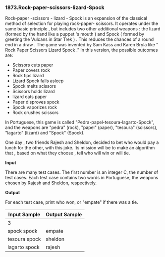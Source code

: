 ### 1873.Rock-paper-scissors-lizard-Spock

Rock-paper -scissors - lizard - Spock is an expansion of the classical method of selection for playing rock-paper- scissors. It operates under the same basic principle , but includes two other additional weapons : the lizard (formed by the hand like a puppet 's mouth ) and Spock ( formed by greeting the Vulcans in Star Trek ) . This reduces the chances of a round end in a draw . The game was invented by Sam Kass and Karen Bryla like " Rock Paper Scissors Lizard Spock ." In this version, the possible outcomes are:

 - Scissors cuts paper
 - Paper covers rock
 - Rock tips lizard
 - Lizard Spock falls asleep
 - Spock melts scissors
 - Scissors holds lizard
 - lizard eats paper
 - Paper disproves spock
 - Spock vaporizes rock
 - Rock crushes scissors

In Portuguese, this game is called "Pedra-papel-tesoura-lagarto-Spock", and the weapons are "pedra" (rock), "papel" (paper), "tesoura" (scissors), "lagarto" (lizard) and "Spock" (Spock).

One day , two friends Rajesh and Sheldon, decided to bet who would pay a lunch for the other, with this joke. Its mission will be to make an algorithm that , based on what they choose , tell who will win or will tie.
 
**Input**

There are many test cases. The first number is an integer C, the number of test cases. Each test case contains two words in Portuguese, the weapons chosen by Rajesh and Sheldon, respectively.

**Output**

For each test case, print who won, or "empate" if there was a tie.


| Input Sample | Output Sample |
| ------------ | ------------- |
| 3 |  |
| spock spock | empate |
| tesoura spock | sheldon |
| lagarto spock | rajesh |
